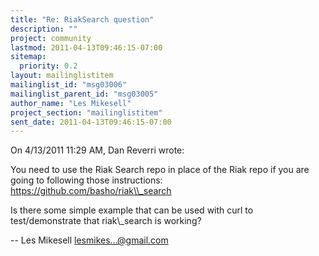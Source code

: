 ```yaml
---
title: "Re: RiakSearch question"
description: ""
project: community
lastmod: 2011-04-13T09:46:15-07:00
sitemap:
  priority: 0.2
layout: mailinglistitem
mailinglist_id: "msg03006"
mailinglist_parent_id: "msg03005"
author_name: "Les Mikesell"
project_section: "mailinglistitem"
sent_date: 2011-04-13T09:46:15-07:00
---
```


On 4/13/2011 11:29 AM, Dan Reverri wrote:

You need to use the Riak Search repo in place of the Riak repo if you
are going to following those instructions:
https://github.com/basho/riak\\_search


Is there some simple example that can be used with curl to 
test/demonstrate that riak\\_search is working?


--
 Les Mikesell
 lesmikes...@gmail.com

